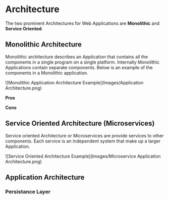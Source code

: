 # Architecture
The two prominent Architectures for Web Applications are **Monolithic** and **Service Oriented**.
 
## Monolithic Architecture
Monolithic architecture describes an Application that contains all the components in a single program on a single platform. Internally Monolithic Applications contain separate components. Below is an example of the components in a Monolithic application.

![Monolithic Application Architecture Example](Images/Application Architecture.png)

**Pros**

**Cons**

## Service Oriented Architecture (Microservices)
Service oriented Architecture or Microservices are provide services to other components. Each service is an independent system that make up a larger Application.

![Service Oriented Architecture Example](Images/Microservice Application Architecture.png)

## Application Architecture 
### Persistance Layer